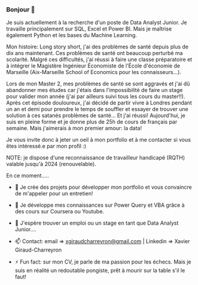 ### Bonjour 👋

Je suis actuellement à la recherche d'un poste de Data Analyst Junior.
Je travaille principalement sur SQL, Excel et Power BI. Mais je maîtrise également Python et les bases du Machine Learning.

Mon histoire:
Long story short, j'ai des problèmes de santé depuis plus de dix ans maintenant. Ces problèmes de santé ont beaucoup perturbé ma scolarité. Malgré ces difficultés, j'ai réussi à faire une classe préparatoire et à intégrer le Magistère Ingénieur Économiste de l'École d'économie de Marseille (Aix-Marseille School of Economics pour les connaisseurs...). 

Lors de mon Master 2, mes problèmes de santé se sont aggravés et j'ai dû abandonner mes études car j'étais dans l'impossibilité de faire un stage pour valider mon année (j'ai par ailleurs suivi tous les cours du master!!). Après cet épisode douloureux, j'ai décidé de partir vivre à Londres pendant un an et demi pour prendre le temps de souffler et essayer de trouver une solution à ces satanés problèmes de santé... Et j'ai réussi! Aujourd'hui, je suis en pleine forme et je donne plus de 25h de cours de français par semaine. Mais j'aimerais à mon premier amour: la data! 

Je vous invite donc à jeter un oeil à mon portfolio et à me contacter si vous êtes intéressé.e par mon profil :)

NOTE: je dispose d'une reconnaissance de travailleur handicapé (RQTH) valable jusqu'à 2024 (renouvelable).


En ce moment.....

- 🔭 Je crée des projets pour développer mon portfolio et vous convaincre de m'appeler pour un entretien!

- 🌱 Je développe mes connaissances sur Power Query et VBA grâce à des cours sur Coursera ou Youtube.

- 👯 J'espère trouver un emploi ou un stage en tant que Data Analyst Junior.... 

- 📫 Contact: email => xgiraudcharreyron@gmail.com | Linkedin => Xavier Giraud-Charreyron

- ⚡ Fun fact: sur mon CV, je parle de ma passion pour les échecs. Mais je suis en réalité un redoutable pongiste, prêt à mourir sur la table s'il le faut!
